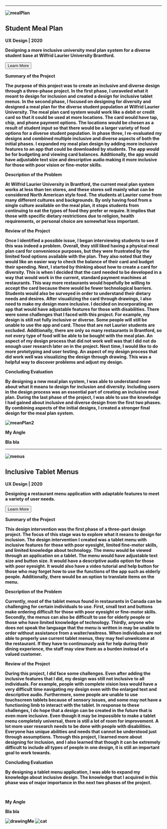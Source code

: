 
<!-- Student Meal Plan-->
<p class = clearFix><b><b></p>

 <hr style="width:100%;text-align:left;margin-left:0">

<img class = rightImage src="https://static.wixstatic.com/media/0a3ebf_1eceeba74efb4bb89d3744809da8b220~mv2.png/v1/fill/w_879,h_586,al_c,q_90,usm_0.66_1.00_0.01/0a3ebf_1eceeba74efb4bb89d3744809da8b220~mv2.webp" alt="mealPlan">


<div class = portfolioSection>
<h2><b>Student Meal Plan</b></h2>
<p class = description><b>UX Design | 2020</b><p>
<p class = notBold>Designing a more inclusive university meal plan system for a diverse student base at Wilfrid Laurier University Brantford.</p>
</div>

<!-- Student Meal Plan Drop Down-->
<div class="container3">
  <div class="panel-group">
    <div class="panel panel-default">
      <div class="panel-heading">
        <p class="panel-title">
          <a data-toggle="collapse" href="#collapse1"><input class = moreButton type="button" value="Learn More" id="myButton1" /></a>
        <p>
      </div>
      <div id="collapse1" class="collapse">
        <div class="panel-body">
            <p class = description><b> Summary of the Project</b><p>
                <p class = notBold>The purpose of this project was to create an inclusive and diverse design through a three-phase project. In the first phase, I unraveled what it meant to design for inclusion and created a design for inclusive tablet menus. In the second phase, I focused on designing for diversity and designed a meal plan for the diverse student population at Wilfrid Laurier University. The meal plan card system would work like a debit or credit card so that it could be used at more locations. The card would have tap, chip, and phone payment options. The locations would be chosen as a result of student input so that there would be a larger variety of food options for a diverse student population. In phase three, I re-evaluated my designs and combined multiple inclusive and diverse aspects of both the initial phases. I expanded my meal plan design by adding more inclusive features to an app that could be downloaded by students. The app would be for budgeting and viewing card balances. Additionally, the app would have adjustable text size and descriptive audio making it more inclusive for those with poor vision or fine-motor skills.</p>
                <p class = description><b>Description of the Problem</b><p>
                <p class = notBold>At Wilfrid Laurier University in Brantford, the current meal plan system works at less than ten stores, and these stores sell mainly what can be considered North American style food. The students at Laurier come from many different cultures and backgrounds. By only having food from a single culture available on the meal plan, it stops students from continuing to eat the types of food they prefer or require. It implies that those with specific dietary restrictions due to religion, health requirements, or personal choice are somewhat less important. </p>
                <p class = description><b>Review of the Project</b><p>
                <p class = notBold>Once I identified a possible issue, I began interviewing students to see if this was indeed a problem. Overall, they still liked having a physical meal plan card for convenience purposes, but they were frustrated by the limited food options available with the plan. They also noted that they would like an easier way to check the balance of their card and budget their spending. Next, I started by thinking about how to create a card for diversity. This is when I decided that the card needed to be developed in a way that would work in the current, standard payment machines at restaurants. This way more restaurants would hopefully be willing to accept the card because there would be fewer technological barriers. Students would also be surveyed in order to understand their dietary needs and desires. After visualizing the card through drawings, I also need to make my design more inclusive. I decided on incorporating an app that would have adjustable features for those with disabilities. There were some challenges that I faced with this project. For example, my design is still not fully inclusive or diverse. Some people will still be unable to use the app and card. Those that are not Laurier students are excluded. Additionally, there are only so many restaurants in Brantford, so not every type of food will be able to be bought with the meal plan. An aspect of my design process that did not work well was that I did not do enough user research later on in the project. Next time, I would like to do more prototyping and user testing. An aspect of my design process that did work well was visualizing the design through drawing. This was a helpful way to discover problems and adjust my design. </p>
                <p class = description><b>Concluding Evaluation</b><p>
                <p class = notBold>By designing a new meal plan system, I was able to understand more about what it means to design for inclusion and diversity. Including users in the design process was an essential part of creating an inclusive meal plan. During the last phase of the project, I was able to use the knowledge I had gained about inclusive and diverse design from the first two phases. By combining aspects of the initial designs, I created a stronger final design for the meal plan system.</p>
                <img class = bigImage src="https://static.wixstatic.com/media/0a3ebf_0aa84937610b4965ad5fb48d0b0a7c16~mv2.png/v1/fill/w_875,h_674,al_c,q_90,usm_0.66_1.00_0.01/0a3ebf_0aa84937610b4965ad5fb48d0b0a7c16~mv2.webp" alt="meanPlan2">
                <br>
                <p class = description><b>My Angle</b><p>
                <p class = notBold>Bla bla</p>
            </div>
        </div>
      </div>
    </div>
  </div>
</div>


<!-- Inclusive Tablet Menus-->
<p class = clearFix><b><b></p>

 <hr style="width:100%;text-align:left;margin-left:0">

<img class = rightImage src="https://static.wixstatic.com/media/0a3ebf_b1c07189708f407ca0255ef6dcc1843d~mv2.jpg/v1/fill/w_1288,h_859,al_c,q_85,usm_0.66_1.00_0.01/0a3ebf_b1c07189708f407ca0255ef6dcc1843d~mv2.webp" alt="menus">


<div class = portfolioSection>
<h2><b>Inclusive Tablet Menus</b></h2>
<p class = description><b>UX Design | 2020</b><p>
<p class = notBold>Designing a restaurant menu application with adaptable features to meet a variety of user needs.</p>
</div>

<!-- Inclusive Tablet Menus Drop Down-->
<div class="container4">
  <div class="panel-group">
    <div class="panel panel-default">
      <div class="panel-heading">
        <p class="panel-title">
          <a data-toggle="collapse" href="#collapse2"><input class = moreButton type="button" value="Learn More" id="myButton2" /></a>
        <p>
      </div>
      <div id="collapse2" class="collapse">
        <div class="panel-body">
            <p class = description><b> Summary of the Project</b><p>
                <p class = notBold>This design intervention was the first phase of a three-part design project. The focus of this stage was to explore what it means to design for inclusion. The design intervention I created was a tablet menu with inclusive features for those with poor eyesight, limited fine-motor skills, and limited knowledge about technology. The menu would be viewed through an application on a tablet. The menu would have adjustable text size and button size. It would have a descriptive audio option for those with poor eyesight. It would also have a video tutorial and help button for those who may forget how to use the functions of the app such as elderly people. Additionally, there would be an option to translate items on the menu.</p>
                <p class = description><b>Description of the Problem</b><p>
                <p class = notBold>Currently, most of the tablet menus found in restaurants in Canada can be challenging for certain individuals to use. First, small text and buttons make ordering difficult for those with poor eyesight or fine-motor skills. Secondly, the menus can also be difficult to use for elderly people or those who have limited knowledge of technology. Thirdly, anyone who does not speak the language that the menu is written in may be unable to order without assistance from a waiter/waitress. When individuals are not able to properly use current tablet menus, they may feel unwelcome at the restaurant. If they have to continuously ask for help during their dining experience, the staff may view them as a burden instead of a valued customer.  </p>
                <p class = description><b>Review of the Project</b><p>
                <p class = notBold>During this project, I did face some challenges. Even after adding the inclusive features that I did, my design was still not inclusive to all individuals. For example, people with complete vision loss would have a very difficult time navigating my design even with the enlarged text and descriptive audio. Furthermore, some people are unable to use touchscreen tablets because of sensory issues, and some may not have a functioning limb to interact with the tablet. In response to these challenges, I do hope that a design can be created in the future that is even more inclusive. Even though it may be impossible to make a tablet menu completely universal, there is still a lot of room for improvement. A lot more user research needs to be done with people with disabilities. Everyone has unique abilities and needs that cannot be understood just through assumptions. Through this project, I learned more about designing for inclusion, and I also learned that though it can be extremely difficult to include all types of people in one design, it is still an important goal to work towards. </p>
                <p class = description><b>Concluding Evaluation</b><p>
                <p class = notBold>By designing a tablet menu application, I was able to expand my knowledge about inclusive design. The knowledge that I acquired in this phase was of major importance in the next two phases of the project.</p>
                <br>
                <p class = description><b>My Angle</b><p>
                <p class = notBold>Bla bla</p>
            </div>
        </div>
      </div>
    </div>
  </div>
</div>



<p class = clearFix><b><b></p>

<div id=drawings>
<img class = illustrationImage src="https://cdn.dribbble.com/users/6303943/screenshots/14775160/media/0a829605fce5bc99d9f8835a8babe4cd.png?compress=1&resize=800x600" alt="drawingMe">
<img class = illustrationImage src="https://cdn.dribbble.com/users/6303943/screenshots/14578312/media/d1b3397a2fab2b36844f4e251b63f786.png?compress=1&resize=1000x750" alt="cat">
</div>